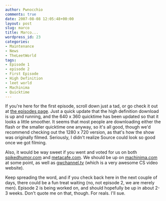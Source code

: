 ```yaml
---
author: Pwnocchio
comments: true
date: 2007-08-08 12:05:48+00:00
layout: post
slug: marco
title: Marco...
wordpress_id: 23
categories:
- Maintenance
- News
- TheLeetWorld
tags:
- Episode 1
- episode 2
- First Episode
- High Definition
- leet world
- Machinima
- Quicktime
---
```


If you're here for the first episode, scroll down just a tad, or go check it out at [the episodes page](http://www.smoothfewfilms.com/episodes/). Just a quick update that the high definition download is up and running, and the 640 x 360 quicktime has been updated so that it looks a little smoother.  It seems that most people are downloading either the flash or the smaller quicktime one anyway, so it's all good, though we'd recommend checking out the 1280 x 720 version, as that's how the show was originally filmed.  Seriously, I didn't realize Source could look so good once we got filming.

Also, it would be way sweet if you went and voted for us on both [spikedhumor.com](http://www.spikedhumor.com/articles/119519/The_Leet_World_Episode_1_Reality_Bites.html) and [metacafe.com](http://www.metacafe.com/watch/755096/the_leet_world_episode_one_reality_bites/).   We should be up on [machinima.com](http://www.machinima.com) at some point, as well as [gwchannel.tv](http://gwchannel.tv) (which is a very awesome CS video website).

Keep spreading the word, and if you check back here in the next couple of days, there could be a fun treat waiting (no, not episode 2, we are merely men).  Episode 2 is being worked on, and should hopefully be up in about 2-3 weeks.  Don't quote me on that, though.  For reals.  I'll sue.
